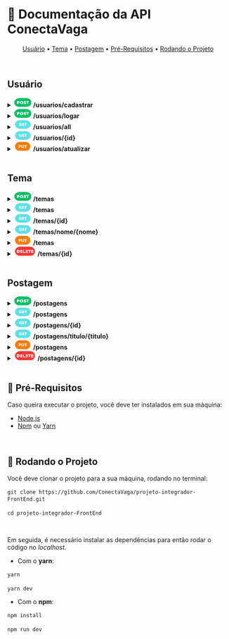 # :page_facing_up: Documentação da API ConectaVaga

<p align="center">
 <a href="#usuário">Usuário</a> •
 <a href="#tema">Tema</a> •
 <a href="#postagem">Postagem</a> • 
 <a href="#-pré-requisitos">Pré-Requisitos</a> • 
 <a href="#-rodando-o-projeto">Rodando o Projeto</a>
</p>

<br>

<!-- =========================== -->
<!-- =========================== -->
<!-- =========================== -->
<!--        U S U A R I O        -->
<!-- =========================== -->
<!-- =========================== -->
<!-- =========================== -->
## Usuário

<!-- =========================== -->
<!--       C A D A S T R A R     -->
<!-- =========================== -->
<details>
  <summary>
    <img src="./img/POST.png" alt="POST" width="40px" height="22px">
    <b>/usuarios/cadastrar</b>
  </summary>
  <br>
  <b>>>> Requisição:</b>
  
  ```json
  {
    "nome":"Nome do Usuario",
    "usuario":"email@provedor.com",
    "senha":"senha-do-usuario", // no mínimo 8 caracteres
    "foto":"url-da-foto"
  }
  ```
  
  <br>
  <b><<< Resposta:</b>
  
  ```json
  {
    "id": "#", // número do ID único do usuário
    "nome": "Nome do Usuario",
    "usuario": "email@provedor.com",
    "senha": "senha-criptografada",
    "foto": "url-da-foto",
    "postagem": null
  }
  ```
  <br>
</details>


<!-- =========================== -->
<!--           L O G A R         -->
<!-- =========================== -->
<details>
  <summary>
    <img src="./img/POST.png" alt="POST" width="40px" height="22px">
    <b>/usuarios/logar</b>
  </summary>
  <br>
  <b>>>> Requisição:</b>
  
  ```json
  {
    "usuario":"email@provedor.com",
    "senha":"senha-do-usuario"
  }
  ```
  
  <br>
  <b><<< Resposta:</b>
  
  ```json
  {
    "id": "#", // número do ID único do usuário
    "nome": "Nome do Usuario",
    "usuario": "email@provedor.com",
    "senha": "senha-criptografada",
    "foto": "url-da-foto",
    "token": "Basic codigo-do-token" // o token de login é necessário para criar temas e postagens
  }
  ```
  
  <br>
</details>


<!-- =========================== -->
<!--             A L L           -->
<!-- =========================== -->
<details>
  <summary>
    <img src="./img/GET.png" alt="GET" width="40px" height="22px">
    <b>/usuarios/all</b>
  </summary>
  <br>
  <b><<< Resposta:</b>
  
  ```json
  [
    {
      "id": "#", // número do ID único do usuário
      "nome": "Nome do Usuario",
      "usuario": "email@provedor.com",
      "senha": "senha-criptografada",
      "foto": "url-da-foto",
      "postagem": [
        {
          "id": "#", // número do ID do tema da postagem
          "titulo": "Exemplo de Postagem",
          "texto": "Texto do exemplo de Postagem",
          "data": "2023-04-19T19:17:14.42744",
          "imagem": null,
          "tema": {
            "id": "#", // número do ID do usuário que fez a postagem
            "categoria": "Exemplo de Teste",
            "nome": "Nome da Categoria de Teste"
        } // em caso de múltiplas postagens, aparecerão mais aqui
      ]
    }
  ]
  ```
  
  <br>
</details>


<!-- =========================== -->
<!--              I D            -->
<!-- =========================== -->
<details>
  <summary>
    <img src="./img/GET.png" alt="GET" width="40px" height="22px">
    <b>/usuarios/{id}</b>
  </summary>
  <br>
  <b>>>> Requisição:</b>
  <p>É necessário enviar uma <code>id</code> válida na url da requisição.</p>
  
  <b><<< Resposta:</b>
  
  ```json
  {
    "id": "#", // número da ID única requisitada
    "nome": "Nome do Usuario",
    "usuario": "email@provedor.com",
    "senha": "senha-criptografada",
    "foto": "url-da-foto",
    "postagem": [] // em caso de postagens, elas aparecerão aqui
  }
  ```
  
  <br>
</details>


<!-- =========================== -->
<!--      A T U A L I Z A R      -->
<!-- =========================== -->
<details>
  <summary>
    <img src="./img/PUT.png" alt="PUT" width="40px" height="22px">
    <b>/usuarios/atualizar</b>
  </summary>
  <br>
  <b>>>> Requisição:</b>
  <p>Atualizar ao menos uma parte do cadastro. No exemplo: nome, e-mail do usuário, senha e foto são alterados.</p>
  
  ```json
  {
    "id":"#", // número da ID única a ser atualizada
    "nome":"Novo Nome do Usuario",
    "usuario":"novo.email@provedor.com",
    "senha":"nova-senha-do-usuario",
    "foto":"nova-url-da-foto"
  }
  ```
  
  <br>
  <b><<< Resposta:</b>
  
  ```json
  {
    "id": "#", // número da ID única que foi atualizada (mantém-se a mesma)
    "nome": "Novo Nome do Usuario",
    "usuario": "novo.email@provedor.com",
    "senha": "nova-senha-criptografada",
    "foto": "nova-url-da-foto", // ou null
    "postagem": null
  }
  ```
  
  <br>
</details>


<br>
  
  
<!-- =========================== -->
<!-- =========================== -->
<!-- =========================== -->
<!--           T E M A           -->
<!-- =========================== -->
<!-- =========================== -->
<!-- =========================== -->
## Tema

<!-- =========================== -->
<!--       C A D A S T R A R     -->
<!-- =========================== -->
<details>
  <summary>
    <img src="./img/POST.png" alt="POST" width="40px" height="22px">
    <b>/temas</b>
  </summary>
  <br>
  <p>Cadastro de um novo tema.</p>
  <br>
  <b>>>> Requisição:</b>
  
  ```json
  {
    "categoria":"Exemplo de Teste",
    "nome":"Nome da Categoria de Teste"
  }
  ```
  
  <br>
  <b><<< Resposta:</b>
  
  ```json
  {
    "id": "#", // número do ID único do tema
    "categoria": "Exemplo de Teste",
    "nome": "Nome da Categoria de Teste",
    "postagem": null
  }
  ```
  
  <br>
</details>


<!-- =========================== -->
<!--             A L L           -->
<!-- =========================== -->
<details>
  <summary>
    <img src="./img/GET.png" alt="GET" width="40px" height="22px">
    <b>/temas</b>
  </summary>
  <br>
  <p>Listar todos os temas.</p>
  <br>
  <b><<< Resposta:</b>
  
  ```json
  [
    {
      "id": "#", // número do ID único do tema
      "categoria": "Exemplo de Teste",
      "nome": "Nome da Categoria de Teste",
      "postagem": [] // ou todas as postagens deste tema específico
    }
  ]
  ```
  
  <br>
</details>


<!-- =========================== -->
<!--              I D            -->
<!-- =========================== -->
<details>
  <summary>
    <img src="./img/GET.png" alt="GET" width="40px" height="22px">
    <b>/temas/{id}</b>
  </summary>
  <br>
  <b>>>> Requisição:</b>
  <p>É necessário enviar uma <code>id</code> válida na url da requisição.</p>
  
  <b><<< Resposta:</b>
  
  ```json
  {
    "id": "#", // número do ID único pesquisado
    "categoria": "Exemplo de Teste",
    "nome": "Nome da Categoria de Teste",
    "postagem": [] // ou todas as postagens deste tema específico
  }
  ```
  
  <br>
</details>


<!-- =========================== -->
<!--            N O M E          -->
<!-- =========================== -->
<details>
  <summary>
    <img src="./img/GET.png" alt="GET" width="40px" height="22px">
    <b>/temas/nome/{nome}</b>
  </summary>
  <br>
  <b>>>> Requisição:</b>
  <p>É possível pesquisar por qualquer <code>nome</code>, seja uma parte ou completo. No exemplo, foi pesquisado <code>tes</code>.</p>
  
  <b><<< Resposta:</b>
  
  ```json
  {
    "id": "#", // número do ID único do tema
    "categoria": "Exemplo de Teste",
    "nome": "Nome da Categoria de Teste",
    "postagem": [] // ou todas as postagens deste tema específico
  }
  ```
  
  <br>
</details>


<!-- =========================== -->
<!--      A T U A L I Z A R      -->
<!-- =========================== -->
<details>
  <summary>
    <img src="./img/PUT.png" alt="PUT" width="40px" height="22px">
    <b>/temas</b>
  </summary>
  <br>
  <b>>>> Requisição:</b>
  <p>Atualizar ao menos uma parte do tema. No exemplo: categoria e nome são alterados.</p>
  
  ```json
  {
    "id": "#", // número do ID único a ser atualizado
    "categoria": "Novo exemplo de Teste",
    "nome": "Novo nome da categoria de Teste"
  }
  ```
  
  <br>
  <b><<< Resposta:</b>
  
  ```json
  {
    "id": "#", // número do ID único que foi atualizado (mantém-se o mesmo)
    "categoria": "Novo exemplo de Teste",
    "nome": "Novo nome da categoria de Teste",
    "postagem": null
  }
  ```
  
  <br>
</details>


<!-- =========================== -->
<!--         D E L E T A R       -->
<!-- =========================== -->
<details>
  <summary>
    <img src="./img/DELETE.png" alt="DELETE" width="50px" height="22px">
    <b>/temas/{id}</b>
  </summary>
  <br>
  <b>>>> Requisição:</b>
  <p>É necessário enviar uma <code>id</code> válida na url da requisição.</p>
  
  <b><<< Resposta:</b>
  <p>Retorna o código 204.</p>
  
  <br>
</details>


<br>

  
  
<!-- =========================== -->
<!-- =========================== -->
<!-- =========================== -->
<!--      P O S T A G E N S      -->
<!-- =========================== -->
<!-- =========================== -->
<!-- =========================== -->
## Postagem

<!-- =========================== -->
<!--       C A D A S T R A R     -->
<!-- =========================== -->
<details>
  <summary>
    <img src="./img/POST.png" alt="POST" width="40px" height="22px">
    <b>/postagens</b>
  </summary>
  <br>
  <p>Adicionar uma nova postagem.</p>
  <br>
  <b>>>> Requisição:</b>
  
  ```json
  {
    "titulo":"Exemplo de Postagem",
    "texto":"Texto do exemplo de Postagem",
    "imagem":"url-da-imagem",
    "tema":{
      "id": "#" // número do ID de um tema
    },
    "usuario":{
      "id": "#" // número do ID de um usuário
    }
  }
  ```
  
  <br>
  <b><<< Resposta:</b>
  
  ```json
  {
    "id": "#", // número do ID único da postagem adicionada
    "titulo": "Exemplo de Postagem",
    "texto": "Texto do exemplo de Postagem",
    "data": "2023-04-19T19:17:14.427439796",
    "imagem": null,
    "tema": {
      "id": "#", // número do ID do tema da postagem
      "categoria": null,
      "nome": null
    },
    "usuario": {
      "id": "#", // número do ID do usuário que fez a postagem
      "nome": null,
      "usuario": null,
      "senha": null,
      "foto": null
    }
  }
  ```
  
  <br>
</details>


<!-- =========================== -->
<!--             A L L           -->
<!-- =========================== -->
<details>
  <summary>
    <img src="./img/GET.png" alt="GET" width="40px" height="22px">
    <b>/postagens</b>
  </summary>
  <br>
  <p>Listar todas as postagens.</p>
  <br>
  <b><<< Resposta:</b>
  
  ```json
  [
    {
      "id": "#", // número do ID único da postagem
      "titulo": "Exemplo de Postagem",
      "texto": "Texto do exemplo de Postagem",
      "data": "2023-04-19T19:17:14.42744",
      "imagem": null,
      "tema": {
        "id": "#", // número do ID do tema da postagem
        "categoria": "Exemplo de Teste",
        "nome": "Nome da Categoria de Teste"
      },
      "usuario": {
        "id": "#", // número do ID do usuário que fez a postagem
        "nome": "Nome do Usuario",
        "usuario": "email@provedor.com",
        "senha": "senha-criptografada",
        "foto": "url-da-foto"
      }
    } // em caso de múltiplas postagens, aparecerão mais aqui
  ]
  ```
  
  <br>
</details>

  
<!-- =========================== -->
<!--              I D            -->
<!-- =========================== -->
<details>
  <summary>
    <img src="./img/GET.png" alt="GET" width="40px" height="22px">
    <b>/postagens/{id}</b>
  </summary>
  <br>
  <b>>>> Requisição:</b>
  <p>É necessário enviar uma <code>id</code> válida na url da requisição.</p>
  
  <b><<< Resposta:</b>
  
  ```json
  {
    "id": "#", // número do ID único da postagem
    "titulo": "Exemplo de Postagem",
    "texto": "Texto do exemplo de Postagem",
    "data": "2023-04-19T19:17:14.42744",
    "imagem": null,
    "tema": {
      "id": "#", // número do ID do tema da postagem
      "categoria": "Exemplo de Teste",
      "nome": "Nome da Categoria de Teste"
    },
    "usuario": {
      "id": "#", // número do ID do usuário que fez a postagem
      "nome": "Nome do Usuario",
      "usuario": "email@provedor.com",
      "senha": "senha-criptografada",
      "foto": "url-da-foto"
    }
  }
  ```
  
  <br>
</details>


<!-- =========================== -->
<!--         T Í T U L O         -->
<!-- =========================== -->
<details>
  <summary>
    <img src="./img/GET.png" alt="GET" width="40px" height="22px">
    <b>/postagens/titulo/{titulo}</b>
  </summary>
  <br>
  <b>>>> Requisição:</b>
  <p>É possível pesquisar por qualquer <code>titulo</code> de postagem, seja uma parte ou completo. No exemplo, foi pesquisado <code>exe</code>.</p>
  
  <b><<< Resposta:</b>
  
  ```json
  [
    {
      "id": "#", // número do ID único da postagem
      "titulo": "Exemplo de Postagem",
      "texto": "Texto do exemplo de Postagem",
      "data": "2023-04-19T19:17:14.42744",
      "imagem": null,
      "tema": {
        "id": "#", // número do ID do tema da postagem
        "categoria": "Exemplo de Teste",
        "nome": "Nome da Categoria de Teste"
      },
      "usuario": {
        "id": "#", // número do ID do usuário que fez a postagem
        "nome": "Nome do Usuario",
        "usuario": "email@provedor.com",
        "senha": "senha-criptografada",
        "foto": "url-da-foto"
      }
    } // em caso de múltiplas postagens, aparecerão mais aqui
  ]
  ```
  
  <br>
</details>


<!-- =========================== -->
<!--      A T U A L I Z A R      -->
<!-- =========================== -->
<details>
  <summary>
    <img src="./img/PUT.png" alt="PUT" width="40px" height="22px">
    <b>/postagens</b>
  </summary>
  <br>
  <b>>>> Requisição:</b>
  <p>Atualizar ao menos uma parte da postagem. No exemplo: título e texto são alterados.</p>
  
  ```json
  {
    "id":"#", // número do ID único da postagem a ser atualizada
    "titulo":"Novo Exemplo de Postagem",
    "texto":"Novo Texto do exemplo de Postagem",
    "tema":{
      "id":"#" // número de ID do tema da postagem a ser atualizada
    },
    "usuario":{
      "id":"#" // número de ID do usuário que fez a postagem a ser atualizada
    }
  }
  ```
  
  <br>
  <b><<< Resposta:</b>
  
  ```json
  {
    "id": "#", // número do ID único da postagem que foi atualizada (mantém-se o mesmo)
    "titulo": "Novo Exemplo de Postagem",
    "texto": "Novo Texto do exemplo de Postagem",
    "data": "2023-04-20T16:59:33.632666592", // a data é atualizada
    "imagem": null,
    "tema": {
      "id": "#", // número de ID do tema da postagem que foi atualizada
      "categoria": "Exemplo de Teste",
      "nome": "Nome da Categoria de Teste"
    },
    "usuario": {
      "id": "#", // número de ID do usuário que fez a postagem que foi atualizada
      "nome": "Nome do Usuario",
      "usuario": "email@provedor.com",
      "senha": "senha-criptografada",
      "foto": "url-da-foto"
    }
  }
  ```
  
  <br>
</details>


<!-- =========================== -->
<!--         D E L E T A R       -->
<!-- =========================== -->
<details>
  <summary>
    <img src="./img/DELETE.png" alt="DELETE" width="50px" height="22px">
    <b>/postagens/{id}</b>
  </summary>
  <br>
  <b>>>> Requisição:</b>
  <p>É necessário enviar uma <code>id</code> válida na url da requisição.</p>
  
  <b><<< Resposta:</b>
  <p>Retorna o código 204.</p>
  
  <br>
</details>
<br>

  
## 📌 Pré-Requisitos

Caso queira executar o projeto, você deve ter instalados em sua máquina:
- [Node.js](https://nodejs.org/en/)
- [Npm](https://www.npmjs.com/) ou [Yarn](https://yarnpkg.com/)

<br>
  
## 📕 Rodando o Projeto

Você deve clonar o projeto para a sua máquina, rodando no terminal:
```
git clone https://github.com/ConectaVaga/projeto-integrador-FrontEnd.git
  
cd projeto-integrador-FrontEnd
```

<br>
  
Em seguida, é necessário instalar as dependências para então rodar o código no *localhost*.

- Com o **yarn**:
```
yarn
  
yarn dev
```
  
- Com o **npm**:
```
npm install

npm run dev
```
